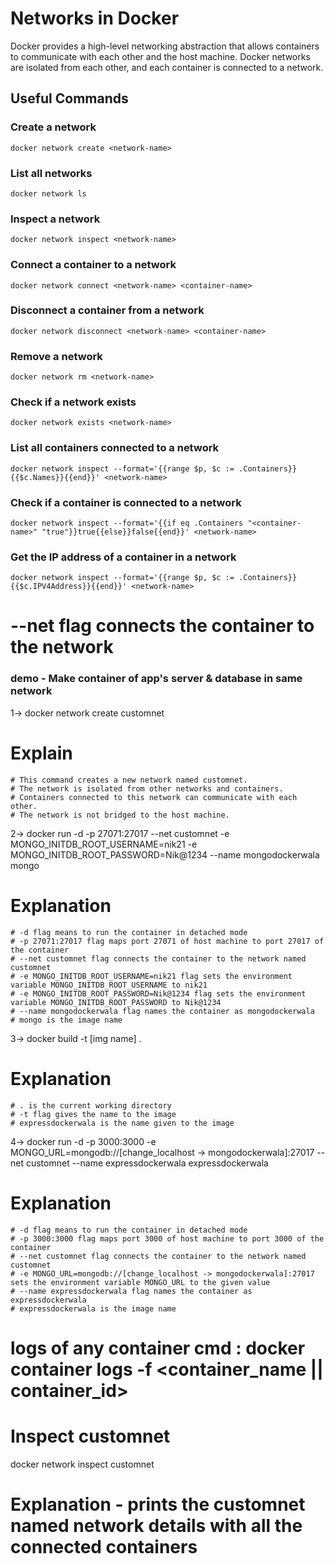 # Networks in Docker

Docker provides a high-level networking abstraction that allows containers to communicate with each other and the host machine. Docker networks are isolated from each other, and each container is connected to a network.

## Useful Commands

### Create a network

    docker network create <network-name>

### List all networks

    docker network ls

### Inspect a network

    docker network inspect <network-name>

### Connect a container to a network

    docker network connect <network-name> <container-name>

### Disconnect a container from a network

    docker network disconnect <network-name> <container-name>

### Remove a network

    docker network rm <network-name>

### Check if a network exists

    docker network exists <network-name>

### List all containers connected to a network

    docker network inspect --format='{{range $p, $c := .Containers}}{{$c.Names}}{{end}}' <network-name>

### Check if a container is connected to a network

    docker network inspect --format='{{if eq .Containers "<container-name>" "true"}}true{{else}}false{{end}}' <network-name>

### Get the IP address of a container in a network

    docker network inspect --format='{{range $p, $c := .Containers}}{{$c.IPV4Address}}{{end}}' <network-name>

# --net flag connects the container to the network


### demo - Make container of app's server & database in same network

1-> docker network create customnet

# Explain
    # This command creates a new network named customnet.
    # The network is isolated from other networks and containers.
    # Containers connected to this network can communicate with each other.
    # The network is not bridged to the host machine.

2-> docker run -d -p 27071:27017 --net customnet -e MONGO_INITDB_ROOT_USERNAME=nik21 -e MONGO_INITDB_ROOT_PASSWORD=Nik@1234 --name mongodockerwala mongo

# Explanation
    # -d flag means to run the container in detached mode
    # -p 27071:27017 flag maps port 27071 of host machine to port 27017 of the container
    # --net customnet flag connects the container to the network named customnet
    # -e MONGO_INITDB_ROOT_USERNAME=nik21 flag sets the environment variable MONGO_INITDB_ROOT_USERNAME to nik21
    # -e MONGO_INITDB_ROOT_PASSWORD=Nik@1234 flag sets the environment variable MONGO_INITDB_ROOT_PASSWORD to Nik@1234
    # --name mongodockerwala flag names the container as mongodockerwala
    # mongo is the image name

3-> docker build -t [img name] .

# Explanation
    # . is the current working directory
    # -t flag gives the name to the image
    # expressdockerwala is the name given to the image

4-> docker run -d -p 3000:3000 -e MONGO_URL=mongodb://[change_localhost -> mongodockerwala]:27017 --net customnet --name expressdockerwala expressdockerwala

# Explanation
    # -d flag means to run the container in detached mode
    # -p 3000:3000 flag maps port 3000 of host machine to port 3000 of the container
    # --net customnet flag connects the container to the network named customnet
    # -e MONGO_URL=mongodb://[change_localhost -> mongodockerwala]:27017 sets the environment variable MONGO_URL to the given value
    # --name expressdockerwala flag names the container as expressdockerwala
    # expressdockerwala is the image name


# logs of any container cmd : docker container logs -f <container_name || container_id>

# Inspect customnet
docker network inspect customnet 
# Explanation - prints the customnet named network details with all the connected containers

